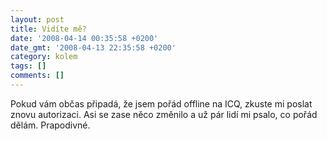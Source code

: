 ```yaml
---
layout: post
title: Vidíte mě?
date: '2008-04-14 00:35:58 +0200'
date_gmt: '2008-04-13 22:35:58 +0200'
category: kolem
tags: []
comments: []
---
```

<p>Pokud vám občas připadá, že jsem pořád offline na ICQ, zkuste mi poslat znovu autorizaci. Asi se zase něco změnilo a už pár lidí mi psalo, co pořád dělám. Prapodivné.</p>
